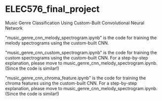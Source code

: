 # ELEC576_final_project
Music Genre Classification Using Custom-Built Convolutional Neural Network

"music_genre_cnn_melody_spectrogram.ipynb" is the code for training the melody spectrograms using the custom-built CNN.

"music_genre_cnn_custom_spectrogram.ipynb" is the code for training the custom spectrograms using the custom-built CNN. For a step-by-step explanation, please move to music_genre_cnn_melody_spectrogram.ipynb. (Since the code is similar!)

"music_genre_cnn_chroma_feature.ipynb" is the code for training the chroma features using the custom-built CNN. For a step-by-step explanation, please move to music_genre_cnn_melody_spectrogram.ipynb. (Since the code is similar!)
